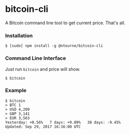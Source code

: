 # bitcoin-cli
A Bitcoin command line tool to get current price. That's all.


### Installation
````
$ [sudo] npm install -g @ntourne/bitcoin-cli
````

### Command Line Interface
Just run `bitcoin` and price will show.
````
$ bitcoin
````

### Example
````
$ bitcoin
> BTC 1
> USD 4,209
> GBP 3,141
> EUR 3,563
Yesterday: +0.56%   7 days: +9.09%   30 days: -9.45%
Updated: Sep 29, 2017 16:16:00 UTC
````

